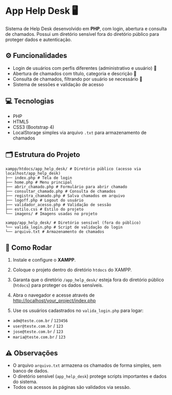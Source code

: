 # App Help Desk 🖥️

Sistema de Help Desk desenvolvido em **PHP**, com login, abertura e consulta de chamados. Possui um diretório sensível fora do diretório público para proteger dados e autenticação.

## ⚙️ Funcionalidades

- Login de usuários com perfis diferentes (administrativo e usuário) 🔐  
- Abertura de chamados com título, categoria e descrição 📝  
- Consulta de chamados, filtrando por usuário se necessário 👀  
- Sistema de sessões e validação de acesso  

## 💻 Tecnologias

- PHP  
- HTML5  
- CSS3 (Bootstrap 4)  
- LocalStorage simples via arquivo `.txt` para armazenamento de chamados  

## 🗂 Estrutura do Projeto

```
xampp/htdocs/app_help_desk/ # Diretório público (acesso via localhost/app_help_desk)
├── index.php # Tela de login
├── home.php # Menu principal
├── abrir_chamado.php # Formulário para abrir chamado
├── consultar_chamado.php # Consulta de chamados
├── registra_chamado.php # Salva chamados em arquivo
├── logoff.php # Logout do usuário
├── validador_acesso.php # Validação de sessão
├── estilo.css # Estilo do projeto
└── imagens/ # Imagens usadas no projeto

xampp/app_help_desk/ # Diretório sensível (fora do público)
└── valida_login.php # Script de validação do login
└── arquivo.txt # Armazenamento de chamados
```

## 🚀 Como Rodar

1. Instale e configure o **XAMPP**.  
2. Coloque o projeto dentro do diretório `htdocs` do XAMPP.  
3. Garanta que o diretório `/app_help_desk/` esteja fora do diretório público (`htdocs`) para proteger os dados sensíveis.  
4. Abra o navegador e acesse através de [http://localhost/your_project/index.php](http://localhost/your_project/index.php)

5. Use os usuários cadastrados no `valida_login.php` para logar:  
- `adm@teste.com.br` / `123456`  
- `user@teste.com.br` / `123`  
- `jose@teste.com.br` / `123`  
- `maria@teste.com.br` / `123`  

## ⚠️ Observações

- O arquivo `arquivo.txt` armazena os chamados de forma simples, sem banco de dados.  
- O diretório sensível (`app_help_desk`) protege scripts importantes e dados do sistema.  
- Todos os acessos às páginas são validados via sessão.

